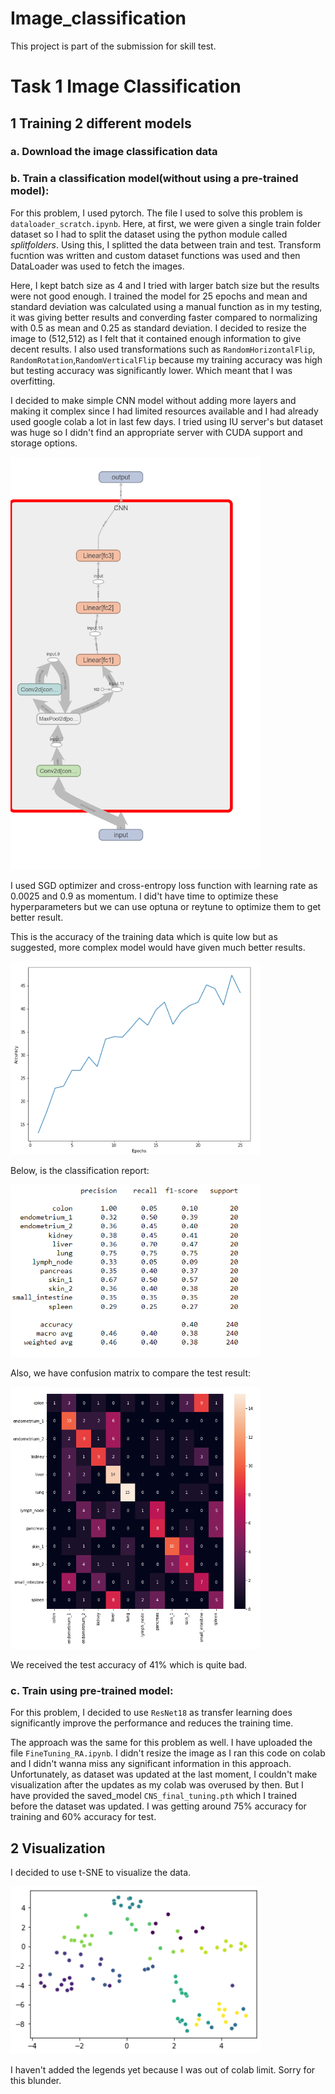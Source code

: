 # Image_classification

This project is part of the submission for skill test.  

# Task 1 Image Classification

## 1 Training 2 different models

### a. Download the image classification data
### b. Train a classification model(without using a pre-trained model):

For this problem, I used pytorch. The file I used to solve this problem is `dataloader_scratch.ipynb`. Here, at first, we were given a single train folder dataset so I had to split the dataset using the python module called *splitfolders*. Using this, I splitted the data between train and test. Transform fucntion was written and custom dataset functions was used and then DataLoader was used to fetch the images. 

Here, I kept batch size as 4 and I tried with larger batch size but the results were not good enough. I trained the model for 25 epochs and mean and standard deviation was calculated using a manual function as in my testing, it was giving better results and converding faster compared to normalizing with 0.5 as mean and 0.25 as standard deviation. I decided to resize the image to (512,512) as I felt that it contained enough information to give decent results. I also used transformations such as `RandomHorizontalFlip`, `RandomRotation`,`RandomVerticalFlip` because my training accuracy was high but testing accuracy was significantly lower. Which meant that I was overfitting.

I decided to make simple CNN model without adding more layers and making it complex since I had limited resources available and I had already used google colab a lot in last few days. I tried using IU server's but dataset was huge so I didn't find an appropriate server with CUDA support and storage options. 

<!-- ![CNN Graph](CNN_graph.png ) -->
<img src="CNN_graph.png" width="400">

I used SGD optimizer and cross-entropy loss function with learning rate as 0.0025 and 0.9 as momentum. I did't have time to optimize these hyperparameters but we can use optuna or reytune to optimize them to get better result.

This is the accuracy of the training data which is quite low but as suggested, more complex model would have given much better results.

<img src="accuracy.png" width="400">

Below, is the classification report:

<img src="classification_report.png" width="400">

Also, we have confusion matrix to compare the test result:

<img src="confusion_matrix.png" width="400">

We received the test accuracy of 41% which is quite bad.

### c. Train using pre-trained model:

For this problem, I decided to use `ResNet18` as transfer learning does significantly improve the performance and reduces the training time. 

The approach was the same for this problem as well. I have uploaded the file `FineTuning_RA.ipynb`. I didn't resize the image as I ran this code on colab and I didn't wanna miss any significant information in this approach. Unfortunately, as dataset was updated at the last moment, I couldn't make visualization after the updates as my colab was overused by then. But I have provided the saved_model `CNS_final_tuning.pth` which I trained before the dataset was updated. I was getting around 75% accuracy for training and 60% accuracy for test.



## 2 Visualization

I decided to use t-SNE to visualize the data.

<img src="t-SNE.png" width="400">

I haven't added the legends yet because I was out of colab limit. Sorry for this blunder. 


